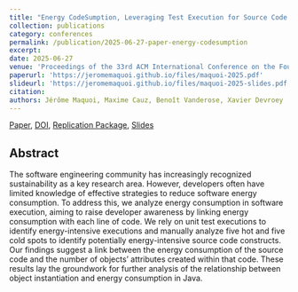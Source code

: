 ```yaml
---
title: "Energy CodeSumption, Leveraging Test Execution for Source Code Energy Consumption Analysis"
collection: publications
category: conferences
permalink: /publication/2025-06-27-paper-energy-codesumption
excerpt:
date: 2025-06-27
venue: 'Proceedings of the 33rd ACM International Conference on the Foundations of Software Engineering (FSE Companion ’25)'
paperurl: 'https://jeromemaquoi.github.io/files/maquoi-2025.pdf'
slideurl: 'https://jeromemaquoi.github.io/files/maquoi-2025-slides.pdf'
citation:
authors: Jérôme Maquoi, Maxime Cauz, Benoît Vanderose, Xavier Devroey
---
```

[Paper](https://jeromemaquoi.github.io/files/maquoi-2025.pdf),
[DOI](https://doi.org/10.1145/3696630.3728707),
[Replication Package](https://zenodo.org/records/15276280),
[Slides](https://jeromemaquoi.github.io/files/maquoi-2025-slides.pdf)

## Abstract
The software engineering community has increasingly recognized sustainability as a key research area. However, developers often have limited knowledge of effective strategies to reduce software energy consumption. To address this, we analyze energy consumption in software execution, aiming to raise developer awareness by linking energy consumption with each line of code. We rely on unit test executions to identify energy-intensive executions and manually analyze five hot and five cold spots to identify potentially energy-intensive source code constructs. Our findings suggest a link between the energy consumption of the source code and the number of objects’ attributes created within that code. These results lay the groundwork for further analysis of the relationship between object instantiation and energy consumption in Java.